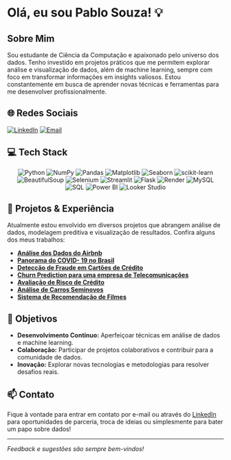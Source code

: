 # Olá, eu sou Pablo Souza! :bulb:

## Sobre Mim
Sou estudante de Ciência da Computação e apaixonado pelo universo dos dados. Tenho investido em projetos práticos que me permitem explorar análise e visualização de dados, além de machine learning, sempre com foco em transformar informações em insights valiosos. Estou constantemente em busca de aprender novas técnicas e ferramentas para me desenvolver profissionalmente.

## 🌐 Redes Sociais
[![LinkedIn](https://img.shields.io/badge/LinkedIn-%230077B5.svg?logo=linkedin&logoColor=white)](https://www.linkedin.com/in/pablopsouza/) [![Email](https://img.shields.io/badge/Email-D14836?logo=gmail&logoColor=white)](mailto:pablopsouza02@gmail.com)

## 💻 Tech Stack
<div align="center">
  <!-- Python and libraries -->
  <img src="https://img.shields.io/badge/python-3670A0?style=for-the-badge&logo=python&logoColor=ffdd54" alt="Python" />
  <img src="https://img.shields.io/badge/numpy-%23013243.svg?style=for-the-badge&logo=numpy&logoColor=white" alt="NumPy" />
  <img src="https://img.shields.io/badge/pandas-%23150458.svg?style=for-the-badge&logo=pandas&logoColor=white" alt="Pandas" />
  <img src="https://img.shields.io/badge/Matplotlib-%23ffffff.svg?style=for-the-badge&logo=Matplotlib&logoColor=black" alt="Matplotlib" />
  <img src="https://img.shields.io/badge/seaborn-4C5B94?style=for-the-badge&logo=python&logoColor=white" alt="Seaborn" />
  <img src="https://img.shields.io/badge/scikit--learn-%23F7931E.svg?style=for-the-badge&logo=scikit-learn&logoColor=white" alt="scikit-learn" />
  <img src="https://img.shields.io/badge/BeautifulSoup-FF5700?style=for-the-badge" alt="BeautifulSoup" />
  <img src="https://img.shields.io/badge/Selenium-43B02A?style=for-the-badge&logo=selenium&logoColor=white" alt="Selenium" />
  <img src="https://img.shields.io/badge/Streamlit-FF4B4B?style=for-the-badge&logo=streamlit&logoColor=white" alt="Streamlit" />
  <img src="https://img.shields.io/badge/flask-%23000.svg?style=for-the-badge&logo=flask&logoColor=white" alt="Flask" />
  
  <!-- Other technologies -->
  <img src="https://img.shields.io/badge/Render-%46E3B7.svg?style=for-the-badge&logo=render&logoColor=white" alt="Render" />
  <img src="https://img.shields.io/badge/mysql-4479A1.svg?style=for-the-badge&logo=mysql&logoColor=white" alt="MySQL" />
  <img src="https://img.shields.io/badge/SQL-4479A1?style=for-the-badge&logo=postgresql&logoColor=white" alt="SQL" />
  <img src="https://img.shields.io/badge/power_bi-F2C811?style=for-the-badge&logo=powerbi&logoColor=black" alt="Power BI" />
  <img src="https://img.shields.io/badge/Looker_Studio-4285F4?style=for-the-badge&logo=google-data-studio&logoColor=white" alt="Looker Studio" />
</div>

## 🚀 Projetos & Experiência
Atualmente estou envolvido em diversos projetos que abrangem análise de dados, modelagem preditiva e visualização de resultados. Confira alguns dos meus trabalhos:

- [**Análise dos Dados do Airbnb**](https://github.com/pablopsz/Analisando-os-Dados-do-Airbnb/blob/main/Analisando_os_Dados_do_Airbnb.ipynb)
- [**Panorama do COVID- 19 no Brasil**](https://github.com/pablopsz/Panorama-do-COVID-19-no-Brasil/blob/main/Panorama_do_COVID_19_no_Brasil.ipynb)
- [**Detecção de Fraude em Cartões de Crédito**](https://github.com/pablopsz/Deteccao-de-Fraudes-em-Cartoes-de-Credito/blob/main/Detec%C3%A7%C3%A3o_de_Fraude_em_Cart%C3%B5es_de_Cr%C3%A9dito.ipynb)
- [**Churn Prediction para uma empresa de Telecomunicações**](https://github.com/pablopsz/Churn-Prediction/blob/main/Churn_Prediction_para_uma_empresa_de_Telecomunica%C3%A7%C3%B5es.ipynb)
- [**Avaliação de Risco de Crédito**](https://github.com/pablopsz/Avaliacao-de-Risco-de-Credito/blob/main/Avalia%C3%A7%C3%A3o_de_Risco_de_Cr%C3%A9dito.ipynb)
- [**Análise de Carros Seminovos**](https://github.com/pablopsz/analise_seminovos/)
- [**Sistema de Recomendação de Filmes**](https://github.com/pablopsz/Sistema-de-Recomendacao-de-Filmes/blob/main/Sistema_de_Recomenda%C3%A7%C3%A3o_de_Filmes.ipynb)


## 🎯 Objetivos
- **Desenvolvimento Contínuo:** Aperfeiçoar técnicas em análise de dados e machine learning.
- **Colaboração:** Participar de projetos colaborativos e contribuir para a comunidade de dados.
- **Inovação:** Explorar novas tecnologias e metodologias para resolver desafios reais.

## 📫 Contato
Fique à vontade para entrar em contato por e-mail ou através do [LinkedIn](https://www.linkedin.com/in/pablopsouza/) para oportunidades de parceria, troca de ideias ou simplesmente para bater um papo sobre dados!

---

*Feedback e sugestões são sempre bem-vindos!*
